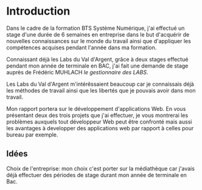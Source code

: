 # Introduction

Dans le cadre de la formation BTS Système Numérique, j'ai effectué un stage d'une durée de 6 semaines en entreprise dans le but d'acquérir de nouvelles connaissances sur le monde du travail ainsi que d'appliquer les compétences acquises pendant l'année dans ma formation.

Connaissant déjà les Labs du Val d'Argent, grâce à deux stages effectué pendant mon année de terminale en BAC, j'ai fait une demande de stage auprès de Frédéric MUHLACH *le gestionnaire des LABS*.

Les Labs du Val d'Argent m'intérêssaient beaucoup car je connaissais déjà les méthodes de travail ainsi que les libertés que je pouvais avoir dans mon travail. 

Mon rapport portera sur le développement d'applications Web. En vous présentant deux des trois projets que j'ai effectuer, je vous montrerai les problèmes auxquels tout développeur Web peut être confronté mais aussi les avantages à developper des applications web par rapport à celles pour bureau par exemple.

## Idées

Choix de l'entreprise: mon choix c'est porter sur la médiathèque car j'avais déjà effectuer des périodes de stage durant mon année de terminale en Bac.

